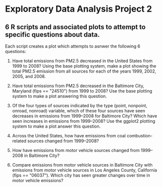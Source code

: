 ﻿# Exploratory Data Analysis Project 2
## 6 R scripts and associated plots to attempt to specific questions about data.

Each script creates a plot which attempts to asnwer the following 6 questions:

1) Have total emissions from PM2.5 decreased in the United States from 1999 to 2008? Using the base plotting system, 
  make a plot showing the total PM2.5 emission from all sources for each of the years 1999, 2002, 2005, and 2008.
  
2) Have total emissions from PM2.5 decreased in the Baltimore City, Maryland (fips == "24510") from 1999 to 2008? Use 
  the base plotting system to make a plot answering this question.
  
3) Of the four types of sources indicated by the type (point, nonpoint, onroad, nonroad) variable, which of these four
  sources have seen decreases in emissions from 1999–2008 for Baltimore City? Which have seen increases in emissions 
  from 1999–2008? Use the ggplot2 plotting system to make a plot answer this question.
  
4) Across the United States, how have emissions from coal combustion-related sources changed from 1999–2008?

5) How have emissions from motor vehicle sources changed from 1999–2008 in Baltimore City?

6) Compare emissions from motor vehicle sources in Baltimore City with emissions from motor vehicle sources in Los Angeles 
  County, California (fips == "06037"). Which city has seen greater changes over time in motor vehicle emissions?
